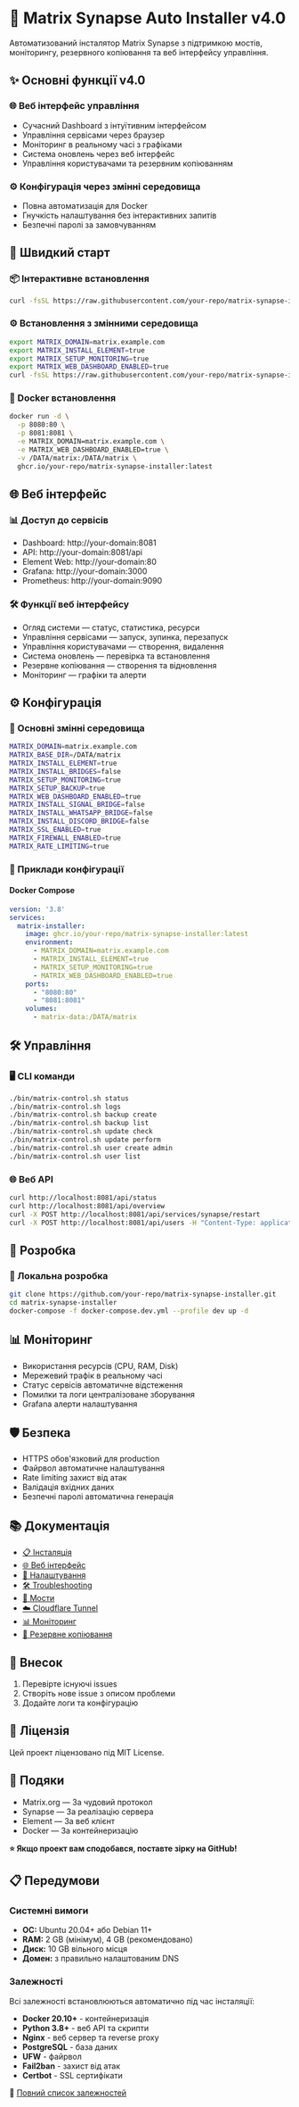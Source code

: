# 🚀 Matrix Synapse Auto Installer v4.0

Автоматизований інсталятор Matrix Synapse з підтримкою мостів, моніторингу, резервного копіювання та веб інтерфейсу управління.

## ✨ Основні функції v4.0

### 🌐 Веб інтерфейс управління
- Сучасний Dashboard з інтуїтивним інтерфейсом
- Управління сервісами через браузер
- Моніторинг в реальному часі з графіками
- Система оновлень через веб інтерфейс
- Управління користувачами та резервним копіюванням

### ⚙️ Конфігурація через змінні середовища
- Повна автоматизація для Docker
- Гнучкість налаштування без інтерактивних запитів
- Безпечні паролі за замовчуванням

## 🚀 Швидкий старт

### 📦 Інтерактивне встановлення
```bash
curl -fsSL https://raw.githubusercontent.com/your-repo/matrix-synapse-installer/main/install.sh | sudo bash
```

### ⚙️ Встановлення з змінними середовища
```bash
export MATRIX_DOMAIN=matrix.example.com
export MATRIX_INSTALL_ELEMENT=true
export MATRIX_SETUP_MONITORING=true
export MATRIX_WEB_DASHBOARD_ENABLED=true
curl -fsSL https://raw.githubusercontent.com/your-repo/matrix-synapse-installer/main/install.sh | sudo bash
```

### 🐳 Docker встановлення
```bash
docker run -d \
  -p 8080:80 \
  -p 8081:8081 \
  -e MATRIX_DOMAIN=matrix.example.com \
  -e MATRIX_WEB_DASHBOARD_ENABLED=true \
  -v /DATA/matrix:/DATA/matrix \
  ghcr.io/your-repo/matrix-synapse-installer:latest
```

## 🌐 Веб інтерфейс

### 📊 Доступ до сервісів
- Dashboard: http://your-domain:8081
- API: http://your-domain:8081/api
- Element Web: http://your-domain:80
- Grafana: http://your-domain:3000
- Prometheus: http://your-domain:9090

### 🛠️ Функції веб інтерфейсу
- Огляд системи — статус, статистика, ресурси
- Управління сервісами — запуск, зупинка, перезапуск
- Управління користувачами — створення, видалення
- Система оновлень — перевірка та встановлення
- Резервне копіювання — створення та відновлення
- Моніторинг — графіки та алерти

## ⚙️ Конфігурація

### 🔧 Основні змінні середовища
```bash
MATRIX_DOMAIN=matrix.example.com
MATRIX_BASE_DIR=/DATA/matrix
MATRIX_INSTALL_ELEMENT=true
MATRIX_INSTALL_BRIDGES=false
MATRIX_SETUP_MONITORING=true
MATRIX_SETUP_BACKUP=true
MATRIX_WEB_DASHBOARD_ENABLED=true
MATRIX_INSTALL_SIGNAL_BRIDGE=false
MATRIX_INSTALL_WHATSAPP_BRIDGE=false
MATRIX_INSTALL_DISCORD_BRIDGE=false
MATRIX_SSL_ENABLED=true
MATRIX_FIREWALL_ENABLED=true
MATRIX_RATE_LIMITING=true
```

### 📝 Приклади конфігурації

#### Docker Compose
```yaml
version: '3.8'
services:
  matrix-installer:
    image: ghcr.io/your-repo/matrix-synapse-installer:latest
    environment:
      - MATRIX_DOMAIN=matrix.example.com
      - MATRIX_INSTALL_ELEMENT=true
      - MATRIX_SETUP_MONITORING=true
      - MATRIX_WEB_DASHBOARD_ENABLED=true
    ports:
      - "8080:80"
      - "8081:8081"
    volumes:
      - matrix-data:/DATA/matrix
```

## 🛠️ Управління

### 🖥️ CLI команди
```bash
./bin/matrix-control.sh status
./bin/matrix-control.sh logs
./bin/matrix-control.sh backup create
./bin/matrix-control.sh backup list
./bin/matrix-control.sh update check
./bin/matrix-control.sh update perform
./bin/matrix-control.sh user create admin
./bin/matrix-control.sh user list
```

### 🌐 Веб API
```bash
curl http://localhost:8081/api/status
curl http://localhost:8081/api/overview
curl -X POST http://localhost:8081/api/services/synapse/restart
curl -X POST http://localhost:8081/api/users -H "Content-Type: application/json" -d '{"username":"testuser","password":"testpass"}'
```

## 🔧 Розробка

### 🐳 Локальна розробка
```bash
git clone https://github.com/your-repo/matrix-synapse-installer.git
cd matrix-synapse-installer
docker-compose -f docker-compose.dev.yml --profile dev up -d
```

## 📊 Моніторинг

- Використання ресурсів (CPU, RAM, Disk)
- Мережевий трафік в реальному часі
- Статус сервісів автоматичне відстеження
- Помилки та логи централізоване зборування
- Grafana алерти налаштування

## 🛡️ Безпека

- HTTPS обов'язковий для production
- Файрвол автоматичне налаштування
- Rate limiting захист від атак
- Валідація вхідних даних
- Безпечні паролі автоматична генерація

## 📚 Документація

- [📋 Інсталяція](docs/INSTALLATION.md)
- [🌐 Веб інтерфейс](docs/WEB_DASHBOARD.md)
- [🔧 Налаштування](docs/CONFIGURATION.md)
- [🛠️ Troubleshooting](docs/TROUBLESHOOTING.md)
- [🌉 Мости](docs/BRIDGES_SETUP.md)
- [☁️ Cloudflare Tunnel](docs/CLOUDFLARE_TUNNEL.md)
- [📊 Моніторинг](docs/MONITORING.md)
- [💾 Резервне копіювання](docs/BACKUP.md)

## 🤝 Внесок

1. Перевірте існуючі issues
2. Створіть нове issue з описом проблеми
3. Додайте логи та конфігурацію

## 📄 Ліцензія

Цей проект ліцензовано під MIT License.

## 🙏 Подяки

- Matrix.org — За чудовий протокол
- Synapse — За реалізацію сервера
- Element — За веб клієнт
- Docker — За контейнеризацію

**⭐ Якщо проект вам сподобався, поставте зірку на GitHub!**

## 📋 Передумови

### Системні вимоги
- **ОС:** Ubuntu 20.04+ або Debian 11+
- **RAM:** 2 GB (мінімум), 4 GB (рекомендовано)
- **Диск:** 10 GB вільного місця
- **Домен:** з правильно налаштованим DNS

### Залежності
Всі залежності встановлюються автоматично під час інсталяції:

- **Docker 20.10+** - контейнеризація
- **Python 3.8+** - веб API та скрипти
- **Nginx** - веб сервер та reverse proxy
- **PostgreSQL** - база даних
- **UFW** - файрвол
- **Fail2ban** - захист від атак
- **Certbot** - SSL сертифікати

📖 [Повний список залежностей](docs/DEPENDENCIES.md)


